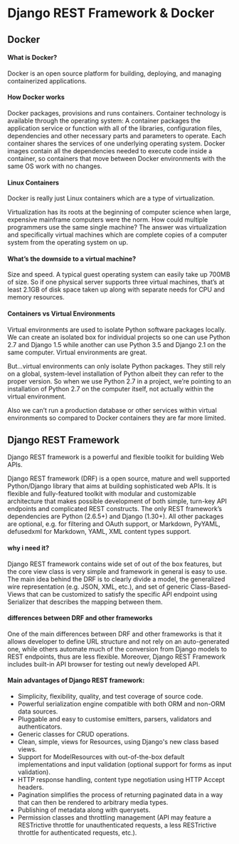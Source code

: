# Django REST Framework & Docker

## Docker

#### What is Docker?

Docker is an open source platform for building, deploying, and managing containerized applications. 


#### How Docker works


Docker packages, provisions and runs containers. Container technology is available through the operating system: A container packages the application service or function 
with all of the libraries, configuration files, dependencies and other necessary parts and parameters to operate. Each container shares the services of one underlying 
operating system. Docker images contain all the dependencies needed to execute code inside a container, so containers that move between Docker environments with the same 
OS work with no changes.


#### Linux Containers
Docker is really just Linux containers which are a type of virtualization.

Virtualization has its roots at the beginning of computer science when large, expensive mainframe computers were the norm. How could multiple programmers use the same single machine? The answer was virtualization and specifically virtual machines which are complete copies of a computer system from the operating system on up.


#### What’s the downside to a virtual machine? 

Size and speed. A typical guest operating system can easily take up 700MB of size. So if one physical server supports three virtual machines, that’s at least 2.1GB of 
disk space taken up along with separate needs for CPU and memory resources.




#### Containers vs Virtual Environments

Virtual environments are used to isolate Python software packages locally. We can create an isolated box for individual projects so one can use Python 2.7 and Django 1.5 while another can use Python 3.5 and Django 2.1 on the same computer. Virtual environments are great.

But…virtual environments can only isolate Python packages. They still rely on a global, system-level installation of Python albeit they can refer to the proper version. So when we use Python 2.7 in a project, we’re pointing to an installation of Python 2.7 on the computer itself, not actually within the virtual environment.

Also we can’t run a production database or other services within virtual environments so compared to Docker containers they are far more limited.




## Django REST Framework

Django REST framework is a powerful and flexible toolkit for building Web APIs.

Django REST framework (DRF) is a open source, mature and well supported Python/Django library that aims at building sophisticated web APIs. It is flexible and fully-featured toolkit with modular and customizable architecture that makes possible development of both simple, turn-key API endpoints and complicated REST constructs.
The only REST framework’s dependencies are Python (2.6.5+) and Django (1.30+). All other packages are optional, e.g. for filtering and OAuth support, or Markdown, PyYAML, defusedxml for Markdown, YAML, XML content types support.



#### why i need it?

Django REST framework contains wide set of out of the box features, but the core view class is very simple and framework in general is easy to use. The main idea behind the DRF is to clearly divide a model, the generalized wire representation (e.g. JSON, XML, etc.), and set of generic Class-Based-Views that can be customized to satisfy the specific API endpoint using Serializer that describes the mapping between them.



#### differences between DRF and other frameworks

One of the main differences between DRF and other frameworks is that it allows developer to define URL structure and not rely on an auto-generated one, while others automate much of the conversion from Django models to REST endpoints, thus are less flexible. Moreover, Django REST Framework includes built-in API browser for testing out newly developed API.



#### Main advantages of Django REST framework:

- Simplicity, flexibility, quality, and test coverage of source code.
- Powerful serialization engine compatible with both ORM and non-ORM data sources.
- Pluggable and easy to customise emitters, parsers, validators and authenticators.
- Generic classes for CRUD operations.
- Clean, simple, views for Resources, using Django's new class based views.
- Support for ModelResources with out-of-the-box default implementations and input validation (optional support for forms as input validation).
- HTTP response handling, content type negotiation using HTTP Accept headers.
- Pagination simplifies the process of returning paginated data in a way that can then be rendered to arbitrary media types.
- Publishing of metadata along with querysets.
- Permission classes and throttling management (API may feature a RESTrictive throttle for unauthenticated requests, a less RESTrictive throttle for authenticated requests, etc.).








